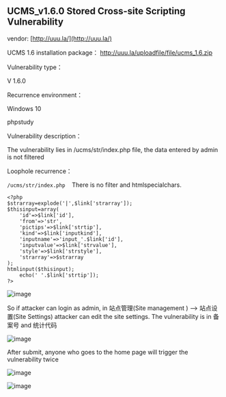 ## UCMS_v1.6.0 Stored Cross-site Scripting Vulnerability

vendor: [http://uuu.la/](http://uuu.la/)

UCMS 1.6 installation package： http://uuu.la/uploadfile/file/ucms_1.6.zip

Vulnerability type：

V 1.6.0

Recurrence environment：

Windows 10

phpstudy

Vulnerability description：

The vulnerability lies in /ucms/str/index.php file, the data entered by admin is not filtered

Loophole recurrence：

`/ucms/str/index.php`    There is no filter and htmlspecialchars.

```
<?php
$strarray=explode('|',$link['strarray']);
$thisinput=array(
	'id'=>$link['id'],
	'from'=>'str',
	'pictips'=>$link['strtip'],
	'kind'=>$link['inputkind'],
	'inputname'=>'input_'.$link['id'],
	'inputvalue'=>$link['strvalue'],
	'style'=>$link['strstyle'],
	'strarray'=>$strarray
);
htmlinput($thisinput);
	echo(' '.$link['strtip']);
?>
```
![image](https://user-images.githubusercontent.com/98327377/228776441-800f7d9f-ae6b-434e-a347-f4d4a74b2e02.png)

So if attacker can login as admin, in 站点管理(Site management ) --> 站点设置(Site Settings)  attacker can edit the site settings. The vulnerability is in 备案号  and 统计代码

![image](https://user-images.githubusercontent.com/98327377/228776186-7e9817ab-2c6d-410d-8e5c-3fd676dd5df0.png)

After submit, anyone who goes to the home page will trigger the vulnerability twice

![image](https://user-images.githubusercontent.com/98327377/228776628-f7718605-fa29-4410-b8c6-4dc08698f7bd.png)

![image](https://user-images.githubusercontent.com/98327377/228776660-d9d02bc6-deae-4de3-94e5-1e146da4631b.png)
